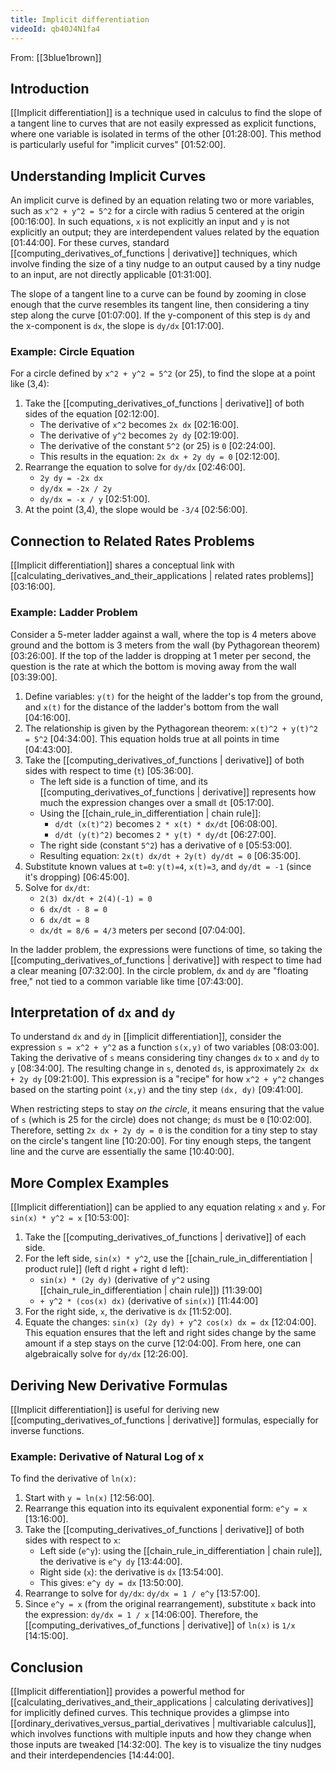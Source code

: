 ```yaml
---
title: Implicit differentiation
videoId: qb40J4N1fa4
---
```


From: [[3blue1brown]] <br/> 

## Introduction
[[Implicit differentiation]] is a technique used in calculus to find the slope of a tangent line to curves that are not easily expressed as explicit functions, where one variable is isolated in terms of the other <a class="yt-timestamp" data-t="01:28:00">[01:28:00]</a>. This method is particularly useful for "implicit curves" <a class="yt-timestamp" data-t="01:52:00">[01:52:00]</a>.

## Understanding Implicit Curves
An implicit curve is defined by an equation relating two or more variables, such as `x^2 + y^2 = 5^2` for a circle with radius 5 centered at the origin <a class="yt-timestamp" data-t="00:16:00">[00:16:00]</a>. In such equations, `x` is not explicitly an input and `y` is not explicitly an output; they are interdependent values related by the equation <a class="yt-timestamp" data-t="01:44:00">[01:44:00]</a>. For these curves, standard [[computing_derivatives_of_functions | derivative]] techniques, which involve finding the size of a tiny nudge to an output caused by a tiny nudge to an input, are not directly applicable <a class="yt-timestamp" data-t="01:31:00">[01:31:00]</a>.

The slope of a tangent line to a curve can be found by zooming in close enough that the curve resembles its tangent line, then considering a tiny step along the curve <a class="yt-timestamp" data-t="01:07:00">[01:07:00]</a>. If the y-component of this step is `dy` and the x-component is `dx`, the slope is `dy/dx` <a class="yt-timestamp" data-t="01:17:00">[01:17:00]</a>.

### Example: Circle Equation
For a circle defined by `x^2 + y^2 = 5^2` (or 25), to find the slope at a point like (3,4):
1.  Take the [[computing_derivatives_of_functions | derivative]] of both sides of the equation <a class="yt-timestamp" data-t="02:12:00">[02:12:00]</a>.
    *   The derivative of `x^2` becomes `2x dx` <a class="yt-timestamp" data-t="02:16:00">[02:16:00]</a>.
    *   The derivative of `y^2` becomes `2y dy` <a class="yt-timestamp" data-t="02:19:00">[02:19:00]</a>.
    *   The derivative of the constant `5^2` (or 25) is `0` <a class="yt-timestamp" data-t="02:24:00">[02:24:00]</a>.
    *   This results in the equation: `2x dx + 2y dy = 0` <a class="yt-timestamp" data-t="02:12:00">[02:12:00]</a>.
2.  Rearrange the equation to solve for `dy/dx` <a class="yt-timestamp" data-t="02:46:00">[02:46:00]</a>.
    *   `2y dy = -2x dx`
    *   `dy/dx = -2x / 2y`
    *   `dy/dx = -x / y` <a class="yt-timestamp" data-t="02:51:00">[02:51:00]</a>.
3.  At the point (3,4), the slope would be `-3/4` <a class="yt-timestamp" data-t="02:56:00">[02:56:00]</a>.

## Connection to Related Rates Problems
[[Implicit differentiation]] shares a conceptual link with [[calculating_derivatives_and_their_applications | related rates problems]] <a class="yt-timestamp" data-t="03:16:00">[03:16:00]</a>.

### Example: Ladder Problem
Consider a 5-meter ladder against a wall, where the top is 4 meters above ground and the bottom is 3 meters from the wall (by Pythagorean theorem) <a class="yt-timestamp" data-t="03:26:00">[03:26:00]</a>. If the top of the ladder is dropping at 1 meter per second, the question is the rate at which the bottom is moving away from the wall <a class="yt-timestamp" data-t="03:39:00">[03:39:00]</a>.

1.  Define variables: `y(t)` for the height of the ladder's top from the ground, and `x(t)` for the distance of the ladder's bottom from the wall <a class="yt-timestamp" data-t="04:16:00">[04:16:00]</a>.
2.  The relationship is given by the Pythagorean theorem: `x(t)^2 + y(t)^2 = 5^2` <a class="yt-timestamp" data-t="04:34:00">[04:34:00]</a>. This equation holds true at all points in time <a class="yt-timestamp" data-t="04:43:00">[04:43:00]</a>.
3.  Take the [[computing_derivatives_of_functions | derivative]] of both sides with respect to time (`t`) <a class="yt-timestamp" data-t="05:36:00">[05:36:00]</a>.
    *   The left side is a function of time, and its [[computing_derivatives_of_functions | derivative]] represents how much the expression changes over a small `dt` <a class="yt-timestamp" data-t="05:17:00">[05:17:00]</a>.
    *   Using the [[chain_rule_in_differentiation | chain rule]]:
        *   `d/dt (x(t)^2)` becomes `2 * x(t) * dx/dt` <a class="yt-timestamp" data-t="06:08:00">[06:08:00]</a>.
        *   `d/dt (y(t)^2)` becomes `2 * y(t) * dy/dt` <a class="yt-timestamp" data-t="06:27:00">[06:27:00]</a>.
    *   The right side (constant `5^2`) has a derivative of `0` <a class="yt-timestamp" data-t="05:53:00">[05:53:00]</a>.
    *   Resulting equation: `2x(t) dx/dt + 2y(t) dy/dt = 0` <a class="yt-timestamp" data-t="06:35:00">[06:35:00]</a>.
4.  Substitute known values at `t=0`: `y(t)=4`, `x(t)=3`, and `dy/dt = -1` (since it's dropping) <a class="yt-timestamp" data-t="06:45:00">[06:45:00]</a>.
5.  Solve for `dx/dt`:
    *   `2(3) dx/dt + 2(4)(-1) = 0`
    *   `6 dx/dt - 8 = 0`
    *   `6 dx/dt = 8`
    *   `dx/dt = 8/6 = 4/3` meters per second <a class="yt-timestamp" data-t="07:04:00">[07:04:00]</a>.

In the ladder problem, the expressions were functions of time, so taking the [[computing_derivatives_of_functions | derivative]] with respect to time had a clear meaning <a class="yt-timestamp" data-t="07:32:00">[07:32:00]</a>. In the circle problem, `dx` and `dy` are "floating free," not tied to a common variable like time <a class="yt-timestamp" data-t="07:43:00">[07:43:00]</a>.

## Interpretation of `dx` and `dy`
To understand `dx` and `dy` in [[implicit differentiation]], consider the expression `s = x^2 + y^2` as a function `s(x,y)` of two variables <a class="yt-timestamp" data-t="08:03:00">[08:03:00]</a>. Taking the derivative of `s` means considering tiny changes `dx` to `x` and `dy` to `y` <a class="yt-timestamp" data-t="08:34:00">[08:34:00]</a>. The resulting change in `s`, denoted `ds`, is approximately `2x dx + 2y dy` <a class="yt-timestamp" data-t="09:21:00">[09:21:00]</a>. This expression is a "recipe" for how `x^2 + y^2` changes based on the starting point `(x,y)` and the tiny step `(dx, dy)` <a class="yt-timestamp" data-t="09:41:00">[09:41:00]</a>.

When restricting steps to stay *on the circle*, it means ensuring that the value of `s` (which is 25 for the circle) does not change; `ds` must be `0` <a class="yt-timestamp" data-t="10:02:00">[10:02:00]</a>. Therefore, setting `2x dx + 2y dy = 0` is the condition for a tiny step to stay on the circle's tangent line <a class="yt-timestamp" data-t="10:20:00">[10:20:00]</a>. For tiny enough steps, the tangent line and the curve are essentially the same <a class="yt-timestamp" data-t="10:40:00">[10:40:00]</a>.

## More Complex Examples
[[Implicit differentiation]] can be applied to any equation relating `x` and `y`.
For `sin(x) * y^2 = x` <a class="yt-timestamp" data-t="10:53:00">[10:53:00]</a>:
1.  Take the [[computing_derivatives_of_functions | derivative]] of each side.
2.  For the left side, `sin(x) * y^2`, use the [[chain_rule_in_differentiation | product rule]] (left d right + right d left):
    *   `sin(x) * (2y dy)` (derivative of `y^2` using [[chain_rule_in_differentiation | chain rule]]) <a class="yt-timestamp" data-t="11:39:00">[11:39:00]</a>
    *   `+ y^2 * (cos(x) dx)` (derivative of `sin(x)`) <a class="yt-timestamp" data-t="11:44:00">[11:44:00]</a>
3.  For the right side, `x`, the derivative is `dx` <a class="yt-timestamp" data-t="11:52:00">[11:52:00]</a>.
4.  Equate the changes: `sin(x) (2y dy) + y^2 cos(x) dx = dx` <a class="yt-timestamp" data-t="12:04:00">[12:04:00]</a>.
This equation ensures that the left and right sides change by the same amount if a step stays on the curve <a class="yt-timestamp" data-t="12:04:00">[12:04:00]</a>. From here, one can algebraically solve for `dy/dx` <a class="yt-timestamp" data-t="12:26:00">[12:26:00]</a>.

## Deriving New Derivative Formulas
[[Implicit differentiation]] is useful for deriving new [[computing_derivatives_of_functions | derivative]] formulas, especially for inverse functions.

### Example: Derivative of Natural Log of x
To find the derivative of `ln(x)`:
1.  Start with `y = ln(x)` <a class="yt-timestamp" data-t="12:56:00">[12:56:00]</a>.
2.  Rearrange this equation into its equivalent exponential form: `e^y = x` <a class="yt-timestamp" data-t="13:16:00">[13:16:00]</a>.
3.  Take the [[computing_derivatives_of_functions | derivative]] of both sides with respect to `x`:
    *   Left side (`e^y`): using the [[chain_rule_in_differentiation | chain rule]], the derivative is `e^y dy` <a class="yt-timestamp" data-t="13:44:00">[13:44:00]</a>.
    *   Right side (`x`): the derivative is `dx` <a class="yt-timestamp" data-t="13:54:00">[13:54:00]</a>.
    *   This gives: `e^y dy = dx` <a class="yt-timestamp" data-t="13:50:00">[13:50:00]</a>.
4.  Rearrange to solve for `dy/dx`: `dy/dx = 1 / e^y` <a class="yt-timestamp" data-t="13:57:00">[13:57:00]</a>.
5.  Since `e^y = x` (from the original rearrangement), substitute `x` back into the expression: `dy/dx = 1 / x` <a class="yt-timestamp" data-t="14:06:00">[14:06:00]</a>.
Therefore, the [[computing_derivatives_of_functions | derivative]] of `ln(x)` is `1/x` <a class="yt-timestamp" data-t="14:15:00">[14:15:00]</a>.

## Conclusion
[[Implicit differentiation]] provides a powerful method for [[calculating_derivatives_and_their_applications | calculating derivatives]] for implicitly defined curves. This technique provides a glimpse into [[ordinary_derivatives_versus_partial_derivatives | multivariable calculus]], which involves functions with multiple inputs and how they change when those inputs are tweaked <a class="yt-timestamp" data-t="14:32:00">[14:32:00]</a>. The key is to visualize the tiny nudges and their interdependencies <a class="yt-timestamp" data-t="14:44:00">[14:44:00]</a>.